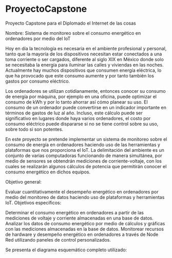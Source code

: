 # ProyectoCapstone
Proyecto Capstone para el Diplomado el Internet de las cosas

Nombre: Sistema de monitoreo sobre el consumo energético en ordenadores por medio del IoT

Hoy en día la tecnología es necesaria en el ambiente profesional y personal, tanto que la mayoría de los dispositivos necesitan estar conectados a una toma corriente o ser cargados, diferente al siglo  XIX en México donde solo se necesitaba la energía para iluminar las calles y viviendas en las noches. Actualmente hay muchos dispositivos que consumen energía eléctrica, lo que ha provocado que este consumo aumente y por tanto también los gastos por consumo eléctrico. 

Los ordenadores se utilizan cotidianamente, entonces conocer su consumo de energía por máquina, por ejemplo en una oficina, puede optimizar el consumo de kWh y por lo tanto ahorrar así cómo planear su uso. El consumo de un ordenador puede convertirse en un indicador importante en términos de gastos de luz al año. Incluso, este cálculo puede ser significativo en lugares donde haya varios ordenadores, el costo por consumo eléctrico puede dispararse si no se tiene control sobre su uso, sobre todo si son potentes. 

En este proyecto se pretende implementar un sistema de monitoreo sobre el consumo de energía en ordenadores haciendo uso de las herramientas y plataformas que nos proporciona el IoT.  La delimitación del ambiente es un conjunto de varias computadoras funcionando de manera simultánea, por medio de sensores se obtendrán mediciones de corriente-voltaje, con los cuales se realizarán algunos cálculos de potencia que permitirán  conocer el consumo energético en dichos equipos. 

Objetivo general:

Evaluar cuantitativamente el desempeño energético en ordenadores por medio del monitoreo de datos haciendo uso de plataformas y herramientas IoT.
Objetivos específicos: 


Determinar el consumo energético en ordenadores a partir de las mediciones de voltaje y corriente almacenadas en una base de datos. 
Analizar los datos de consumo energético por medio de cálculos y gráficas con las mediciones almacenadas en la base de datos. 
Monitorear recursos de hardware y desempeño energético en ordenadores a través de Node Red utilizando paneles de control personalizados.

Se presenta el diagrama esquemático completo utilizado:

